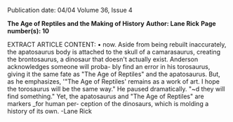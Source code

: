 Publication date: 04/04
Volume 36, Issue 4

**The Age of Reptiles and the Making of History**
**Author: Lane Rick**
**Page number(s): 10**

EXTRACT ARTICLE CONTENT:
• 
now. Aside from being rebuilt inaccurately, 
the apatosaurus body is attached to the skull 
of a camarasaurus, creating the brontosaurus, 
a dinosaur that doesn't actually exist. 
Anderson acknowledges someone will proba-
bly find an error in his torosaurus, giving it 
the same fate as "The Age of Reptiles" and 
the apatosaurus. But, as he emphasizes, '"The 
Age of Reptiles' remains as a work of art. I 
hope the torosaurus will be the same way." 
He paused dramatically. "~d they will find 
something." Yet, the apatosaurus and "The 
Age of Reptiles" are markers _for human per-
ception of the dinosaurs, which is molding a 
history of its own. 
-Lane Rick